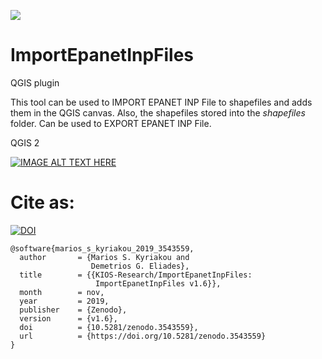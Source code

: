 <a href="http://www.kios.ucy.ac.cy"><img src="http://www.kios.ucy.ac.cy/templates/favourite/images/kios_logo_hover.png"/><a>

# ImportEpanetInpFiles

QGIS plugin

This tool can be used to IMPORT EPANET INP File to shapefiles and adds them in the QGIS canvas. Also, the shapefiles stored into the _shapefiles_ folder. Can be used to EXPORT EPANET INP File.

QGIS 2

[![IMAGE ALT TEXT HERE](https://img.youtube.com/vi/Fn0MCkTXAYQ/0.jpg)](https://www.youtube.com/watch?v=Fn0MCkTXAYQ)

# Cite as:

[![DOI](https://zenodo.org/badge/DOI/10.5281/zenodo.3543559.svg)](https://doi.org/10.5281/zenodo.3543559)

```
@software{marios_s_kyriakou_2019_3543559,
  author       = {Marios S. Kyriakou and
                  Demetrios G. Eliades},
  title        = {{KIOS-Research/ImportEpanetInpFiles: 
                   ImportEpanetInpFiles v1.6}},
  month        = nov,
  year         = 2019,
  publisher    = {Zenodo},
  version      = {v1.6},
  doi          = {10.5281/zenodo.3543559},
  url          = {https://doi.org/10.5281/zenodo.3543559}
}
```
